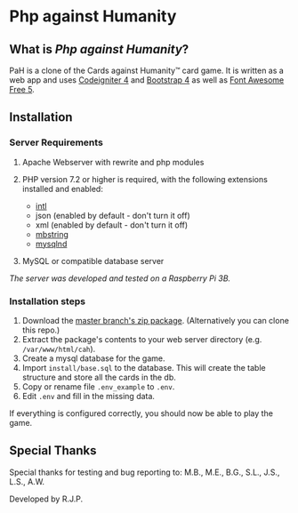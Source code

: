 # Php against Humanity

## What is <i>Php against Humanity</i>?

PaH is a clone of the Cards against Humanity&trade; card game. 
It is written as a web app and uses [Codeigniter 4](https://codeigniter.com/) and [Bootstrap 4](https://getbootstrap.com/) as well as [Font Awesome Free 5](https://github.com/FortAwesome/Font-Awesome).

## Installation
### Server Requirements
1. Apache Webserver with rewrite and php modules
2. PHP version 7.2 or higher is required, with the following extensions installed and enabled: 
    - [intl](http://php.net/manual/en/intl.requirements.php)
    - json (enabled by default - don't turn it off)
    - xml (enabled by default - don't turn it off)
    - [mbstring](http://php.net/manual/en/mbstring.installation.php)
    - [mysqlnd](http://php.net/manual/en/mysqlnd.install.php)
 
3. MySQL or compatible database server

<i>The server was developed and tested on a Raspberry Pi 3B. </i>

### Installation steps
1. Download the [master branch's zip package](https://github.com/pietrobe03/php-against-humanity/archive/master.zip). (Alternatively you can clone this repo.)
2. Extract the package's contents to your web server directory (e.g. ```/var/www/html/cah```).
3. Create a mysql database for the game.
4. Import ```install/base.sql``` to the database. This will create the table structure and store all the cards in the db.
5. Copy or rename file ```.env_example``` to ```.env```.
6. Edit ```.env``` and fill in the missing data.

If everything is configured correctly, you should now be able to play the game.

## Special Thanks
Special thanks for testing and bug reporting to:
M.B., M.E., B.G., S.L., J.S., L.S., A.W.

Developed by R.J.P.
